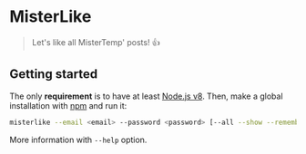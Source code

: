 # MisterLike

> Let's like all MisterTemp' posts! 👍

## Getting started

The only **requirement** is to have at least [Node.js v8](https://nodejs.org). Then, make a global installation with [npm](https://www.npmjs.com/) and run it:

```bash
misterlike --email <email> --password <password> [--all --show --remember]
```

More information with `--help` option.
